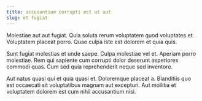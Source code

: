 ```yaml
---
title: accusantium corrupti est ut aut
slug: et fugiat
---
```


Molestiae aut aut fugiat. Quia soluta rerum voluptatem quod voluptates et. Voluptatem placeat porro. Quae culpa iste est dolorem et quia quis.

Sunt fugiat molestias et unde saepe. Culpa molestiae vel et. Aperiam porro molestiae. Rem qui sapiente cum corrupti dolor deserunt asperiores commodi quas. Cum sed quia reprehenderit neque sed inventore.

Aut natus quasi qui et quia quasi et. Doloremque placeat a. Blanditiis quo est occaecati sit voluptatibus magnam aut excepturi. Aut mollitia et voluptatem dolorem est cum nihil accusantium nisi.
